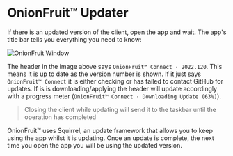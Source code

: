# OnionFruit™ Updater

If there is an updated version of the client, open the app and wait. The app's title bar tells you everything you need to know:

![](./updater/onionfruit-window.png "OnionFruit Window")

The header in the image above says `OnionFruit™ Connect · 2022.120`. This means it is up to date as the version number is shown. If it just says `OnionFruit™ Connect` it is either checking or has failed to contact GitHub for updates. If is is downloading/applying the header will update accordingly with a progress meter (`OnionFruit™ Connect · Downloading Update (63%)`).

> Closing the client while updating will send it to the taskbar until the operation has completed

OnionFruit™ uses Squirrel, an update framework that allows you to keep using the app whilst it is updating. Once an update is complete, the next time you open the app you will be using the updated version.